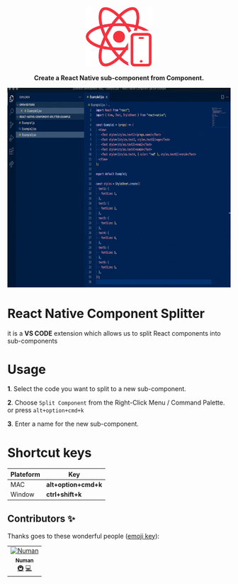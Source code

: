 <!-- Title -->
<p align="center">
<img src="/src/assets/icon.png" alt="alt text" width="150"/>
</p>

<!-- Header -->

<p align="center">
  <b>Create a React Native sub-component from Component.</b>
  <br />
</p>

<p align="center">
  <img height="450" src="/src/assets/example.gif">
</p>

# React Native Component Splitter

it is a **VS CODE** extension which allows us to split React components into sub-components

# Usage

**1**. Select the code you want to split to a new sub-component.

**2**. Choose `Split Component` from the Right-Click Menu / Command Palette.
or press `alt+option+cmd+k`

**3**. Enter a name for the new sub-component.

# Shortcut keys

| Plateform | Key                  |
| --------- | -------------------- |
| MAC       | **alt+option+cmd+k** |
| Window    | **ctrl+shift+k**     |

## Contributors ✨

Thanks goes to these wonderful people ([emoji key](https://allcontributors.org/docs/en/emoji-key)):

<!-- ALL-CONTRIBUTORS-LIST:START - Do not remove or modify this section -->
<!-- prettier-ignore -->
<table>
  <tr>
    <td align="center"><a href="https://github.com/nomi9995"><img src="https://avatars3.githubusercontent.com/u/36044436?s=460&u=c7471cd9ccec793c7a0fccc7db475a577ff7969d&v=4" width="100px;" alt="Numan"/><br /><sub><b>Numan</b></sub></a><br /><a href="#infra-Numan" title="Infrastructure (Hosting, Build-Tools, etc)">🚇</a> <a href="https://github.com/nomi9995/react-native-bottomsheet-reanimated/commits?author=nomi9995" title="Code">💻</a></td>
  </tr>
</table>

<!-- ALL-CONTRIBUTORS-LIST:END -->

